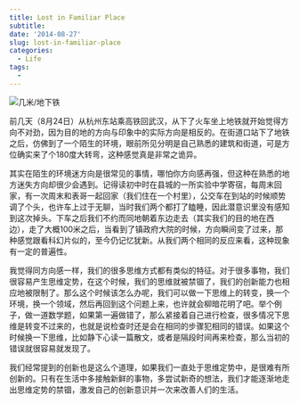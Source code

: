 ```yaml
---
title: Lost in Familiar Place
subtitle:
date: '2014-08-27'
slug: lost-in-familiar-place
categories:
  - Life
tags:
  - 
---
```


![几米/地下铁](http://i.imgur.com/ELnMcgF.jpg "几米/地下铁")

前几天（8月24日）从杭州东站乘高铁回武汉，从下了火车坐上地铁就开始觉得方向不对劲，因为目的地的方向与印象中的实际方向是相反的。在街道口站下了地铁之后，仿佛到了一个陌生的环境，眼前所见分明是自己熟悉的建筑和街道，可是方位确实来了个180度大转弯，这种感觉真是非常之诡异。

其实在陌生的环境迷方向是很常见的事情，哪怕你方向感再强，但这种在熟悉的地方迷失方向却很少会遇到。记得读初中时在县城的一所实验中学寄宿，每周末回家，有一次周末和表哥一起回家（我们住在一个村里），公交车在到站的时候顺势调了个头，也许车上过于无聊，当时我们两个都打了瞌睡，因此潜意识里没有感知到这次掉头。下车之后我们不约而同地朝着东边走去（其实我们的目的地在西边），走了大概100米之后，当看到了镇政府大院的时候，方向瞬间变了过来，那种感觉跟看科幻片似的，至今仍记忆犹新。从我们两个相同的反应来看，这种现象有一定的普遍性。

我觉得同方向感一样，我们的很多思维方式都有类似的特征。对于很多事物，我们很容易产生思维定势，在这个时候，我们的思维就被禁锢了，我们的创新能力也相应地被限制了。那么这个时候该怎么办呢，我们可以做一下思维上的转变，换一个环境，换一个领域，然后再回到这个问题上来，也许就会柳暗花明了吧。举个例子，做一道数学题，如果第一遍做错了，那么紧接着自己进行检查，很多情况下思维是转变不过来的，也就是说检查时还是会在相同的步骤犯相同的错误。如果这个时候换一下思维，比如静下心读一篇散文，或者是隔段时间再来检查，那么当初的错误就很容易就发现了。

我们经常提到的创新也是这么个道理，如果我们一直处于思维定势中，是很难有所创新的。只有在生活中多接触新鲜的事物，多尝试新奇的想法，我们才能逐渐地走出思维定势的禁锢，激发自己的创新意识并一次来改善人们的生活。
